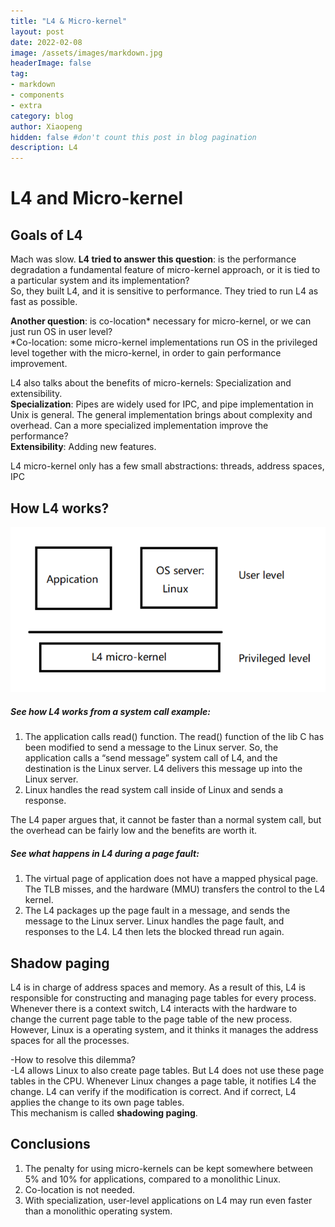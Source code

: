 ```yaml
---
title: "L4 & Micro-kernel"
layout: post
date: 2022-02-08
image: /assets/images/markdown.jpg
headerImage: false
tag:
- markdown
- components
- extra
category: blog
author: Xiaopeng
hidden: false #don't count this post in blog pagination
description: L4
---
```




# L4 and Micro-kernel

## Goals of L4
Mach was slow.
**L4 tried to answer this question**: is the performance degradation a fundamental feature of micro-kernel approach, or it is tied to a particular system and its implementation?  
So, they built L4, and it is sensitive to performance. They tried to run L4 as fast as possible.

**Another question**: is co-location* necessary for micro-kernel, or we can just run OS in user level?  
*Co-location: some micro-kernel implementations run OS in the privileged level together with the micro-kernel, in order to gain performance improvement. 

L4 also talks about the benefits of micro-kernels: Specialization and extensibility.  
**Specialization**: Pipes are widely used for IPC, and pipe implementation in Unix is general. The general implementation brings about complexity and overhead. Can a more specialized implementation improve the performance?  
**Extensibility**: Adding new features.  

L4 micro-kernel only has a few small abstractions: threads, address spaces, IPC  

## How L4 works?

![L4](../assets/images/l4.png)

##### See how L4 works from a **system call** example:
1.	The application calls read() function. The read() function of the lib C has been modified to send a message to the Linux server. So, the application calls a “send message” system call of L4, and the destination is the Linux server. L4 delivers this message up into the Linux server.  
2.	Linux handles the read system call inside of Linux and sends a response.   

The L4 paper argues that, it cannot be faster than a normal system call, but the overhead can be fairly low and the benefits are worth it.  

##### See what happens in L4 during a **page fault**:  
1.	The virtual page of application does not have a mapped physical page. The TLB misses, and the hardware (MMU) transfers the control to the L4 kernel.  
2.	The L4 packages up the page fault in a message, and sends the message to the Linux server. Linux handles the page fault, and responses to the L4. L4 then lets the blocked thread run again.  

## Shadow paging
L4 is in charge of address spaces and memory. As a result of this, L4 is responsible for constructing and managing page tables for every process. Whenever there is a context switch, L4 interacts with the hardware to change the current page table to the page table of the new process. 
However, Linux is a operating system, and it thinks it manages the address spaces for all the processes.  

-How to resolve this dilemma?  
-L4 allows Linux to also create page tables. But L4 does not use these page tables in the CPU. Whenever Linux changes a page table, it notifies L4 the change. L4 can verify if the modification is correct. And if correct, L4 applies the change to its own page tables.  
This mechanism is called **shadowing paging**.  

## Conclusions
1. The penalty for using micro-kernels can be kept somewhere between 5% and 10% for applications, compared to a monolithic Linux.   
2. Co-location is not needed.  
3. With specialization, user-level applications on L4 may run even faster than a monolithic operating system.   

